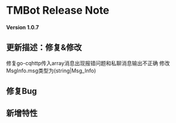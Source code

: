 # TMBot Release Note

#### Version 1.0.7

## 更新描述：修复&修改

修复go-cqhttp传入array消息出现报错问题和私聊消息输出不正确
修改MsgInfo.msg类型为(string|Msg_Info)

## 修复Bug

## 新增特性